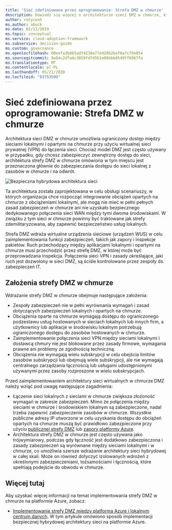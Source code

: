 ```yaml
---
title: 'Sieć zdefiniowana przez oprogramowanie: Strefa DMZ w chmurze'
description: Dowiedz się więcej o architekturze sieci DMZ w chmurze, która umożliwia ograniczony dostęp do sieci lokalnych i opartych na chmurze przy użyciu sieci VPN.
author: rotycenh
ms.author: abuck
ms.date: 02/11/2019
ms.topic: conceptual
ms.service: cloud-adoption-framework
ms.subservice: decision-guide
ms.custom: governance
ms.openlocfilehash: 00eefa3b865adf4230a77ed2062bef0a7cf0e854
ms.sourcegitcommit: 9a84c2dfa4c3859fd7d5b1e06bbb8549ff6967fa
ms.translationtype: MT
ms.contentlocale: pl-PL
ms.lasthandoff: 05/21/2020
ms.locfileid: "83753599"
---
```

# <a name="software-defined-networking-cloud-dmz"></a>Sieć zdefiniowana przez oprogramowanie: Strefa DMZ w chmurze

Architektura sieci DMZ w chmurze umożliwia ograniczony dostęp między sieciami lokalnymi i opartymi na chmurze przy użyciu wirtualnej sieci prywatnej (VPN) do łączenia sieci. Chociaż model DMZ jest często używany w przypadku, gdy chcesz zabezpieczyć zewnętrzny dostęp do sieci, architektura strefy DMZ w chmurze omówiona w tym miejscu jest przeznaczona głównie do zabezpieczania dostępu do sieci lokalnej z zasobów w chmurze i na odwrót.

![Bezpieczna hybrydowa architektura sieci](https://docs.microsoft.com/azure/architecture/reference-architectures/dmz/images/dmz-private.png)

Ta architektura została zaprojektowana w celu obsługi scenariuszy, w których organizacja chce rozpocząć integrowanie obciążeń opartych na chmurze z obciążeniami lokalnymi, ale mogą nie mieć w pełni pełnych zasad zabezpieczeń w chmurze ani nie uzyskało bezpiecznego dedykowanego połączenia sieci WAN między tymi dwoma środowiskami. W związku z tym sieci w chmurze powinny być traktowane jak strefy zdemilitaryzowana, aby zapewnić bezpieczeństwo usług lokalnych.

Strefa DMZ wdraża wirtualne urządzenia sieciowe (urządzeń WUS) w celu zaimplementowania funkcji zabezpieczeń, takich jak zapory i inspekcje pakietów. Ruch przechodzący między aplikacjami lokalnymi i opartymi na chmurze musi przechodzić przez strefę DMZ, w której może być przeprowadzana inspekcja. Połączenia sieci VPN i zasady określające, jaki ruch jest dozwolony w sieci DMZ, są ściśle kontrolowane przez zespoły ds. zabezpieczeń IT.

## <a name="cloud-dmz-assumptions"></a>Założenia strefy DMZ w chmurze

Wdrażanie strefy DMZ w chmurze obejmuje następujące założenia:

- Zespoły zabezpieczeń nie w pełni wyrównania wymagań i zasad dotyczących zabezpieczeń lokalnych i opartych na chmurze.
- Obciążenia oparte na chmurze wymagają dostępu do ograniczonego podzestawu usług hostowanych w sieciach lokalnych lub innych firm, a użytkownicy lub aplikacje w środowisku lokalnym potrzebują ograniczonego dostępu do zasobów hostowanych w chmurze.
- Zaimplementowanie połączenia sieci VPN między sieciami lokalnymi i dostawcą chmury nie jest blokowane przez zasady firmowe, wymagania prawne ani problemy ze zgodnością techniczną.
- Obciążenia nie wymagają wielu subskrypcji w celu obejścia limitów zasobów subskrypcji lub obejmują wiele subskrypcji, ale nie wymagają centralnego zarządzania łącznością lub usługami udostępnionymi używanymi przez zasoby rozproszone w wielu subskrypcjach.

Przed zaimplementowaniem architektury sieci wirtualnych w chmurze DMZ należy wziąć pod uwagę następujące zagadnienia:

- Łączenie sieci lokalnych z sieciami w chmurze zwiększa złożoność wymagań w zakresie zabezpieczeń. Mimo że połączenia między sieciami w chmurze i środowiskiem lokalnym są zabezpieczone, nadal trzeba zapewnić zabezpieczenie zasobów w chmurze. Wszystkie publiczne adresy IP utworzone w celu uzyskania dostępu do obciążeń opartych na chmurze muszą być prawidłowo zabezpieczone przy użyciu [publicznej strefy DMZ](https://docs.microsoft.com/azure/architecture/reference-architectures/dmz/secure-vnet-dmz?toc=/azure/cloud-adoption-framework/toc.json&bc=/azure/cloud-adoption-framework/_bread/toc.json) lub [zapory platformy Azure](https://docs.microsoft.com/azure/firewall/overview).
- Architektura strefy DMZ w chmurze jest często używana jako trójwymiarowy, podczas gdy łączność jest dodatkowo zabezpieczona i zasady zabezpieczeń są wyrównane między sieciami lokalnymi i w chmurze, co umożliwia szersze wdrażanie architektury sieci hybrydowej w całej skali. Może on również dotyczyć izolowanych wdrożeń z określonymi zabezpieczeniami, tożsamościami i łącznością, które spełniają podejście do obwodu w chmurze.

## <a name="learn-more"></a>Więcej tutaj

Aby uzyskać więcej informacji na temat implementowania strefy DMZ w chmurze na platformie Azure, zobacz:

- [Implementowanie strefy DMZ między platformą Azure i lokalnym centrum danych](https://docs.microsoft.com/azure/architecture/reference-architectures/dmz/secure-vnet-dmz). W tym artykule omówiono sposób implementacji bezpiecznej hybrydowej architektury sieci na platformie Azure.
